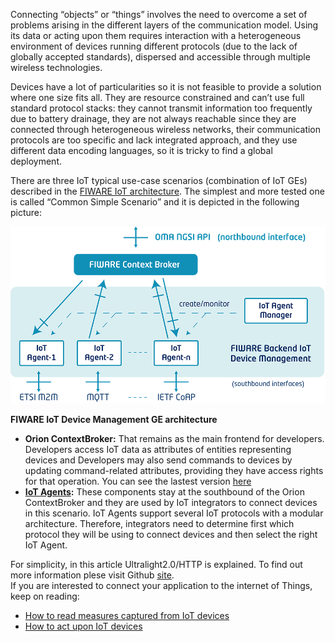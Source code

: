 Connecting “objects” or “things” involves the need to overcome a set of problems
arising in the different layers of the communication model. Using its data or
acting upon them requires interaction with a heterogeneous environment of
devices running different protocols (due to the lack of globally accepted
standards), dispersed and accessible through multiple wireless technologies.

Devices have a lot of particularities so it is not feasible to provide a
solution where one size fits all. They are resource constrained and can’t use
full standard protocol stacks: they cannot transmit information too frequently
due to battery drainage, they are not always reachable since they are connected
through heterogeneous wireless networks, their communication protocols are too
specific and lack integrated approach, and they use different data encoding
languages, so it is tricky to find a global deployment.

There are three IoT typical use-case scenarios (combination of IoT GEs)
described in the
[FIWARE IoT architecture](http://forge.fiware.org/plugins/mediawiki/wiki/fiware/index.php/Internet_of_Things_%28IoT%29_Services_Enablement_Architecture).
The simplest and more tested one is called “Common Simple Scenario” and it is
depicted in the following picture:

[![3](images/3.png)](images/3.png)

**FIWARE IoT Device Management GE architecture**

-   **Orion ContextBroker:** That remains as the main frontend for developers.
    Developers access IoT data as attributes of entities representing devices
    and Developers may also send commands to devices by updating command-related
    attributes, providing they have access rights for that operation. You can
    see the lastest version
    [here](https://github.com/telefonicaid/fiware-orion/)
-   **[IoT Agents](https://github.com/Fiware?utf8=%E2%9C%93&q=IoTAgent):** These
    components stay at the southbound of the Orion ContextBroker and they are
    used by IoT integrators to connect devices in this scenario. IoT Agents
    support several IoT protocols with a modular architecture. Therefore,
    integrators need to determine first which protocol they will be using to
    connect devices and then select the right IoT Agent.

For simplicity, in this article Ultralight2.0/HTTP is explained. To find out
more information plese visit Github
[site](https://github.com/telefonicaid/iotagent-ul).  
If you are interested to connect your application to the internet of Things,
keep on reading:

-   [How to read measures captured from IoT devices](/connection-to-the-internet-of-things/how-to-read-measures-captured-from-iot-devices/)
-   [How to act upon IoT devices](/connection-to-the-internet-of-things/how-to-act-upon-iot-devices/)
